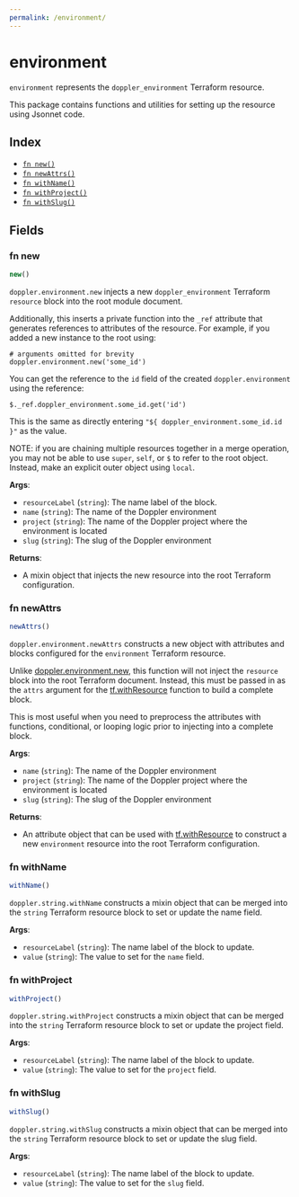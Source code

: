 ```yaml
---
permalink: /environment/
---
```


# environment

`environment` represents the `doppler_environment` Terraform resource.



This package contains functions and utilities for setting up the resource using Jsonnet code.


## Index

* [`fn new()`](#fn-new)
* [`fn newAttrs()`](#fn-newattrs)
* [`fn withName()`](#fn-withname)
* [`fn withProject()`](#fn-withproject)
* [`fn withSlug()`](#fn-withslug)

## Fields

### fn new

```ts
new()
```


`doppler.environment.new` injects a new `doppler_environment` Terraform `resource`
block into the root module document.

Additionally, this inserts a private function into the `_ref` attribute that generates references to attributes of the
resource. For example, if you added a new instance to the root using:

    # arguments omitted for brevity
    doppler.environment.new('some_id')

You can get the reference to the `id` field of the created `doppler.environment` using the reference:

    $._ref.doppler_environment.some_id.get('id')

This is the same as directly entering `"${ doppler_environment.some_id.id }"` as the value.

NOTE: if you are chaining multiple resources together in a merge operation, you may not be able to use `super`, `self`,
or `$` to refer to the root object. Instead, make an explicit outer object using `local`.

**Args**:
  - `resourceLabel` (`string`): The name label of the block.
  - `name` (`string`): The name of the Doppler environment
  - `project` (`string`): The name of the Doppler project where the environment is located
  - `slug` (`string`): The slug of the Doppler environment

**Returns**:
- A mixin object that injects the new resource into the root Terraform configuration.


### fn newAttrs

```ts
newAttrs()
```


`doppler.environment.newAttrs` constructs a new object with attributes and blocks configured for the `environment`
Terraform resource.

Unlike [doppler.environment.new](#fn-environmentnew), this function will not inject the `resource`
block into the root Terraform document. Instead, this must be passed in as the `attrs` argument for the
[tf.withResource](https://github.com/tf-libsonnet/core/tree/main/docs#fn-withresource) function to build a complete block.

This is most useful when you need to preprocess the attributes with functions, conditional, or looping logic prior to
injecting into a complete block.

**Args**:
  - `name` (`string`): The name of the Doppler environment
  - `project` (`string`): The name of the Doppler project where the environment is located
  - `slug` (`string`): The slug of the Doppler environment

**Returns**:
  - An attribute object that can be used with [tf.withResource](https://github.com/tf-libsonnet/core/tree/main/docs#fn-withresource) to construct a new `environment` resource into the root Terraform configuration.


### fn withName

```ts
withName()
```

`doppler.string.withName` constructs a mixin object that can be merged into the `string`
Terraform resource block to set or update the name field.



**Args**:
  - `resourceLabel` (`string`): The name label of the block to update.
  - `value` (`string`): The value to set for the `name` field.


### fn withProject

```ts
withProject()
```

`doppler.string.withProject` constructs a mixin object that can be merged into the `string`
Terraform resource block to set or update the project field.



**Args**:
  - `resourceLabel` (`string`): The name label of the block to update.
  - `value` (`string`): The value to set for the `project` field.


### fn withSlug

```ts
withSlug()
```

`doppler.string.withSlug` constructs a mixin object that can be merged into the `string`
Terraform resource block to set or update the slug field.



**Args**:
  - `resourceLabel` (`string`): The name label of the block to update.
  - `value` (`string`): The value to set for the `slug` field.
